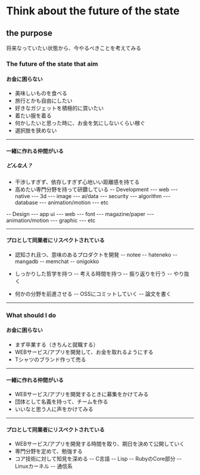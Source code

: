 # Think about the future of the state

## the purpose

将来なっていたい状態から、今やるべきことを考えてみる

### The future of the state that aim

#### お金に困らない

- 美味しいものを食べる
- 旅行とかも自由にしたい
- 好きなガジェットを積極的に買いたい
- 着たい服を着る
- 何かしたいと思った時に、お金を気にしないくらい稼ぐ
- 選択肢を狭めない

-------------------------

#### 一緒に作れる仲間がいる

##### どんな人？

- 干渉しすぎず、依存しすぎず心地いい距離感を持てる
- 高めたい専門分野を持って研鑽している
-- Development
--- web
--- native
--- 3d
--- image
--- ai/data
--- security
--- algorithm
--- database
--- animation/motion
--- etc

-- Design
--- app ui
--- web
--- font
--- magazine/paper
--- animation/motion
--- graphic
--- etc

-------------------------

#### プロとして同業者にリスペクトされている

- 認知され且つ、意味のあるプロダクトを開発
-- notee
-- hateneko
-- mangadb
-- memchat
-- onigokko

- しっかりした哲学を持つ
-- 考える時間を持つ
-- 振り返りを行う
-- やり抜く 

- 何かの分野を前進させる
-- OSSにコミットしていく
-- 論文を書く

-------------------------

### What should I do

#### お金に困らない

- まず卒業する（きちんと就職する）
- WEBサービス/アプリを開発して、お金を取れるようにする
- Tシャツのブランド作って売る

-------------------------

#### 一緒に作れる仲間がいる

- WEBサービス/アプリを開発するときに募集をかけてみる
- 団体として名義を持って、チームを作る
- いいなと思う人に声をかけてみる

-------------------------

#### プロとして同業者にリスペクトされている

- WEBサービス/アプリを開発する時間を取り、期日を決めて公開していく
- 専門分野を定めて、勉強する
- コア技術に対して知見を深める
-- C言語
-- Lisp
-- RubyのCore部分
-- Linuxカーネル
-- 通信系
